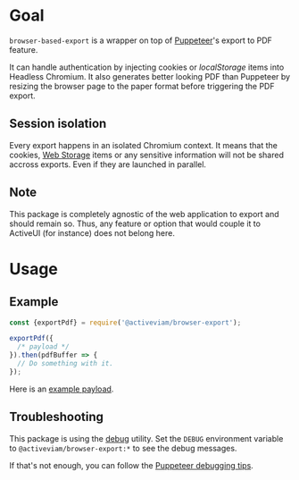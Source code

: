 # Goal

`browser-based-export` is a wrapper on top of [Puppeteer](https://github.com/GoogleChrome/puppeteer)'s export to PDF feature.

It can handle authentication by injecting cookies or _localStorage_ items into Headless Chromium.
It also generates better looking PDF than Puppeteer by resizing the browser page to the paper format before triggering the PDF export.

## Session isolation

Every export happens in an isolated Chromium context.
It means that the cookies, [Web Storage](https://developer.mozilla.org/en-US/docs/Web/API/Web_Storage_API) items or any sensitive information will not be shared accross exports.
Even if they are launched in parallel.

## Note

This package is completely agnostic of the web application to export and should remain so.
Thus, any feature or option that would couple it to ActiveUI (for instance) does not belong here.

# Usage

## Example

```javascript
const {exportPdf} = require('@activeviam/browser-export');

exportPdf({
  /* payload */
}).then(pdfBuffer => {
  // Do something with it.
});
```

Here is an [example payload](examples.js).

## Troubleshooting

This package is using the [debug](https://www.npmjs.com/package/debug) utility.
Set the `DEBUG` environment variable to `@activeviam/browser-export:*` to see the debug messages.

If that's not enough, you can follow the [Puppeteer debugging tips](https://github.com/GoogleChrome/puppeteer/tree/v1.0.0#debugging-tips).
